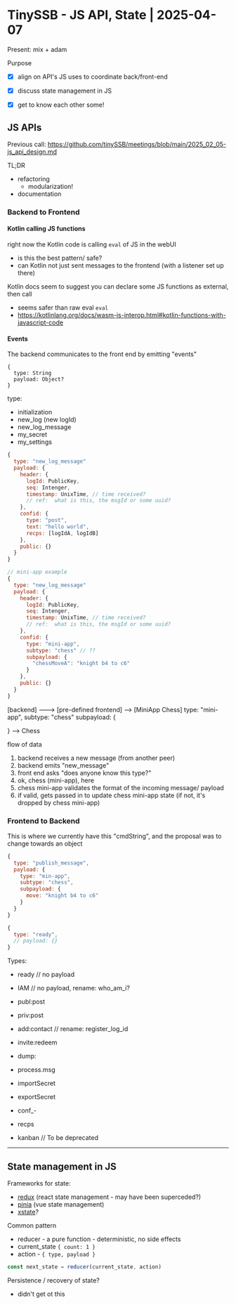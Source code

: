 # TinySSB - JS API, State | 2025-04-07

Present: mix + adam

Purpose
- [x] align on API's JS uses to coordinate back/front-end
- [x] discuss state management in JS
- [x] get to know each other some!


## JS APIs

Previous call: https://github.com/tinySSB/meetings/blob/main/2025_02_05-js_api_design.md

TL;DR
- refactoring
  - modularization!
- documentation

### Backend to Frontend

#### Kotlin calling JS functions

right now the Kotlin code is calling `eval` of JS in the webUI
- is this the best pattern/ safe?
- can Kotlin not just sent messages to the frontend (with a listener set up there)

Kotlin docs seem to suggest you can declare some JS functions as external, then call
- seems safer than raw eval `eval`
- https://kotlinlang.org/docs/wasm-js-interop.html#kotlin-functions-with-javascript-code


#### Events

The backend communicates to the front end by emitting "events"

```
{
  type: String
  payload: Object?
}
```

type:
- initialization
- new_log  (new logId)
- new_log_message
- my_secret
- my_settings

```js
{
  type: "new_log_message"
  payload: {
    header: {
      logId: PublicKey,
      seq: Intenger,
      timestamp: UnixTime, // time received?
      // ref:  what is this, the msgId or some uuid?
    },
    confid: {
      type: "post",
      text: "hello world",
      recps: [logIdA, logIdB]
    },
    public: {}
  }
}
```

```js
// mini-app example
{
  type: "new_log_message"
  payload: {
    header: {
      logId: PublicKey,
      seq: Intenger,
      timestamp: UnixTime, // time received?
      // ref:  what is this, the msgId or some uuid?
    },
    confid: {
      type: "mini-app",
      subtype: "chess" // ??
      subpayload: {
        "chessMoveA": "knight b4 to c6"
      }
    },
    public: {}
  }
}
```

[backend] ---> [pre-defined frontend] --> [MiniApp Chess]
type: "mini-app", 
subtype: "chess"
subpayload: {

} --> Chess

flow of data
1. backend receives a new message (from another peer)
2. backend emits "new_message"
3. front end asks "does anyone know this type?"
4. ok, chess (mini-app), here
5. chess mini-app validates the format of the incoming message/ payload
6. if valid, gets passed in to update chess mini-app state (if not, it's dropped by chess mini-app)



### Frontend to Backend

This is where we currently have this "cmdString", and the proposal was to change towards an object

```js
{
  type: "publish_message",
  payload: {
    type: "min-app",
    subtype: "chess",
    subpayload: {
      move: "knight b4 to c6"
    }
  }
}
```

```js
{
  type: "ready",
  // payload: {}
}
```

Types:
- ready            // no payload
- IAM              // no payload, rename: who_am_i?

- publ:post
- priv:post

- add:contact      // rename: register_log_id
- invite:redeem

- dump:
- process.msg

- importSecret
- exportSecret
- conf_- 
- recps

- kanban           // To be deprecated


---


## State management in JS

Frameworks for state:
- [redux](https://redux.js.org/)  (react state management - may have been superceded?)
- [pinia](https://pinia.vuejs.org/)  (vue state management)
- [xstate](https://xstate.js.org/)?


Common pattern
- reducer - a pure function - deterministic, no side effects
- current_state `{ count: 1 }`
- action - `{ type, payload }`

```js
const next_state = reducer(current_state, action)
```



Persistence / recovery of state?
- didn't get ot this



